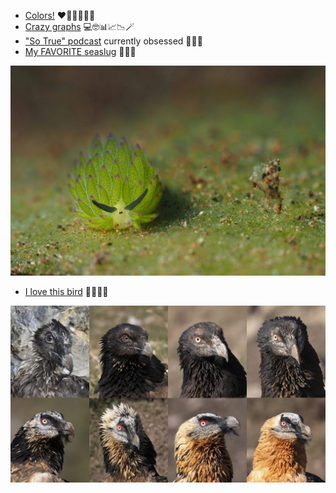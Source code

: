 - [Colors!](https://matplotlib.org/stable/gallery/color/named_colors.html) ❤️🍊🍋🍏💎🔮
- [Crazy graphs](https://www.pyqtgraph.org) 💻🤓📊📈📉🪄
- ["So True" podcast](https://www.youtube.com/@sooootruepod) currently obsessed 🥲💕✨
- [My FAVORITE seaslug](https://earthsky.org/earth/lifeform-of-the-week-leaf-sheep-sea-slug/) 🐑🌱🌊

![Alt.text](https://github.com/biddlebird/biddlebird/blob/main/Photos/sea_slug.jpeg)

- [I love this bird](https://www.audubon.org/news/bone-eating-bearded-vulture-reclaiming-europes-skies) 🐦‍🔥🦖🦴

![Alt.text](https://github.com/biddlebird/biddlebird/blob/main/Photos/Web_metamorphose_vortrag_0.jpg.webp)


